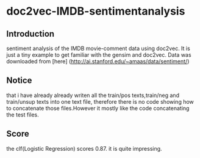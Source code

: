 # doc2vec-IMDB-sentimentanalysis
## Introduction
sentiment analysis of the IMDB movie-comment data using doc2vec. It is just a tiny example to get familiar with the gensim and doc2vec.
Data was downloaded from [here] (http://ai.stanford.edu/~amaas/data/sentiment/)

## Notice
that  i have already already writen all the train/pos texts,train/neg and train/unsup texts into one text file, therefore there is no code showing how to concatenate those files.However it mostly like the code concatenating the test files.

## Score
the clf(Logistic Regression) scores 0.87. it is quite impressing.
